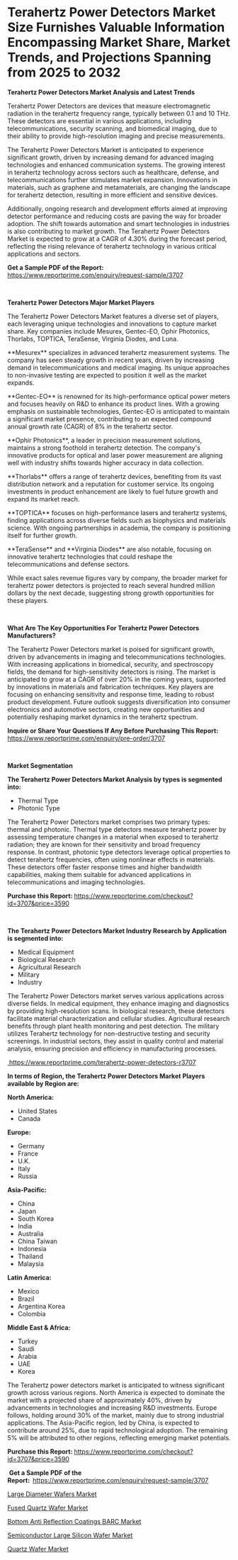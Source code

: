 <p><h1>Terahertz Power Detectors Market Size Furnishes Valuable Information Encompassing Market Share, Market Trends, and Projections Spanning from 2025 to 2032</h1></p><p><strong>Terahertz Power Detectors Market Analysis and Latest Trends</strong></p>
<p><p>Terahertz Power Detectors are devices that measure electromagnetic radiation in the terahertz frequency range, typically between 0.1 and 10 THz. These detectors are essential in various applications, including telecommunications, security scanning, and biomedical imaging, due to their ability to provide high-resolution imaging and precise measurements. </p><p>The Terahertz Power Detectors Market is anticipated to experience significant growth, driven by increasing demand for advanced imaging technologies and enhanced communication systems. The growing interest in terahertz technology across sectors such as healthcare, defense, and telecommunications further stimulates market expansion. Innovations in materials, such as graphene and metamaterials, are changing the landscape for terahertz detection, resulting in more efficient and sensitive devices.</p><p>Additionally, ongoing research and development efforts aimed at improving detector performance and reducing costs are paving the way for broader adoption. The shift towards automation and smart technologies in industries is also contributing to market growth. The Terahertz Power Detectors Market is expected to grow at a CAGR of 4.30% during the forecast period, reflecting the rising relevance of terahertz technology in various critical applications and sectors.</p></p>
<p><strong>Get a Sample PDF of the Report:&nbsp;</strong> <a href="https://www.reportprime.com/enquiry/request-sample/3707?utm_campaign=2113&utm_medium=2&utm_source=Github&utm_content=ia&utm_term=18032025&utm_id=terahertz-power-detectors">https://www.reportprime.com/enquiry/request-sample/3707</a></p>
<p>&nbsp;</p>
<p><strong>Terahertz Power Detectors Major Market Players</strong></p>
<p><p>The Terahertz Power Detectors Market features a diverse set of players, each leveraging unique technologies and innovations to capture market share. Key companies include Mesurex, Gentec-EO, Ophir Photonics, Thorlabs, TOPTICA, TeraSense, Virginia Diodes, and Luna.</p><p>**Mesurex** specializes in advanced terahertz measurement systems. The company has seen steady growth in recent years, driven by increasing demand in telecommunications and medical imaging. Its unique approaches to non-invasive testing are expected to position it well as the market expands.</p><p>**Gentec-EO** is renowned for its high-performance optical power meters and focuses heavily on R&D to enhance its product lines. With a growing emphasis on sustainable technologies, Gentec-EO is anticipated to maintain a significant market presence, contributing to an expected compound annual growth rate (CAGR) of 8% in the terahertz sector.</p><p>**Ophir Photonics**, a leader in precision measurement solutions, maintains a strong foothold in terahertz detection. The company's innovative products for optical and laser power measurement are aligning well with industry shifts towards higher accuracy in data collection. </p><p>**Thorlabs** offers a range of terahertz devices, benefiting from its vast distribution network and a reputation for customer service. Its ongoing investments in product enhancement are likely to fuel future growth and expand its market reach.</p><p>**TOPTICA** focuses on high-performance lasers and terahertz systems, finding applications across diverse fields such as biophysics and materials science. With ongoing partnerships in academia, the company is positioning itself for further growth.</p><p>**TeraSense** and **Virginia Diodes** are also notable, focusing on innovative terahertz technologies that could reshape the telecommunications and defense sectors. </p><p>While exact sales revenue figures vary by company, the broader market for terahertz power detectors is projected to reach several hundred million dollars by the next decade, suggesting strong growth opportunities for these players.</p></p>
<p>&nbsp;</p>
<p><strong>What Are The Key Opportunities For Terahertz Power Detectors Manufacturers?</strong></p>
<p><p>The Terahertz Power Detectors market is poised for significant growth, driven by advancements in imaging and telecommunications technologies. With increasing applications in biomedical, security, and spectroscopy fields, the demand for high-sensitivity detectors is rising. The market is anticipated to grow at a CAGR of over 20% in the coming years, supported by innovations in materials and fabrication techniques. Key players are focusing on enhancing sensitivity and response time, leading to robust product development. Future outlook suggests diversification into consumer electronics and automotive sectors, creating new opportunities and potentially reshaping market dynamics in the terahertz spectrum.</p></p>
<p><strong>Inquire or Share Your Questions If Any Before Purchasing This Report:</strong> <a href="https://www.reportprime.com/enquiry/pre-order/3707?utm_campaign=2113&utm_medium=2&utm_source=Github&utm_content=ia&utm_term=18032025&utm_id=terahertz-power-detectors">https://www.reportprime.com/enquiry/pre-order/3707</a></p>
<p>&nbsp;</p>
<p><strong>Market Segmentation</strong></p>
<p><strong>The Terahertz Power Detectors Market Analysis by types is segmented into:</strong></p>
<p><ul><li>Thermal Type</li><li>Photonic Type</li></ul></p>
<p><p>The Terahertz Power Detectors market comprises two primary types: thermal and photonic. Thermal type detectors measure terahertz power by assessing temperature changes in a material when exposed to terahertz radiation; they are known for their sensitivity and broad frequency response. In contrast, photonic type detectors leverage optical properties to detect terahertz frequencies, often using nonlinear effects in materials. These detectors offer faster response times and higher bandwidth capabilities, making them suitable for advanced applications in telecommunications and imaging technologies.</p></p>
<p><strong>Purchase this Report:&nbsp;</strong><a href="https://www.reportprime.com/checkout?id=3707&price=3590&utm_campaign=2113&utm_medium=2&utm_source=Github&utm_content=ia&utm_term=18032025&utm_id=terahertz-power-detectors">https://www.reportprime.com/checkout?id=3707&price=3590</a></p>
<p>&nbsp;</p>
<p><strong>The Terahertz Power Detectors Market Industry Research by Application is segmented into:</strong></p>
<p><ul><li>Medical Equipment</li><li>Biological Research</li><li>Agricultural Research</li><li>Military</li><li>Industry</li></ul></p>
<p><p>The Terahertz Power Detectors market serves various applications across diverse fields. In medical equipment, they enhance imaging and diagnostics by providing high-resolution scans. In biological research, these detectors facilitate material characterization and cellular studies. Agricultural research benefits through plant health monitoring and pest detection. The military utilizes Terahertz technology for non-destructive testing and security screenings. In industrial sectors, they assist in quality control and material analysis, ensuring precision and efficiency in manufacturing processes.</p></p>
<p><a href="https://www.reportprime.com/terahertz-power-detectors-r3707?utm_campaign=2113&utm_medium=2&utm_source=Github&utm_content=ia&utm_term=18032025&utm_id=terahertz-power-detectors">&nbsp;https://www.reportprime.com/terahertz-power-detectors-r3707</a></p>
<p><strong>In terms of Region, the Terahertz Power Detectors Market Players available by Region are:</strong></p>
<p>
    <p> <strong> North America: </strong>
        <ul>
            <li>United States</li>
            <li>Canada</li>
        </ul>
        </p> 
    <p> <strong> Europe: </strong>
        <ul>
            <li>Germany</li>
            <li>France</li>
            <li>U.K.</li>
            <li>Italy</li>
            <li>Russia</li>
        </ul>
        </p> 
    <p> <strong> Asia-Pacific: </strong>
        <ul>
            <li>China</li>
            <li>Japan</li>
            <li>South Korea</li>
            <li>India</li>
            <li>Australia</li>
            <li>China Taiwan</li>
            <li>Indonesia</li>
            <li>Thailand</li>
            <li>Malaysia</li>
        </ul>
        </p> 
    <p> <strong> Latin America: </strong>
        <ul>
            <li>Mexico</li>
            <li>Brazil</li>
            <li>Argentina Korea</li>
            <li>Colombia</li>
        </ul>
        </p> 
    <p> <strong> Middle East & Africa: </strong>
        <ul>
            <li>Turkey</li>
            <li>Saudi</li>
            <li>Arabia</li>
            <li>UAE</li>
            <li>Korea</li>
        </ul>
    </p>
    </p>
<p><p>The Terahertz power detectors market is anticipated to witness significant growth across various regions. North America is expected to dominate the market with a projected share of approximately 40%, driven by advancements in technologies and increasing R&D investments. Europe follows, holding around 30% of the market, mainly due to strong industrial applications. The Asia-Pacific region, led by China, is expected to contribute around 25%, due to rapid technological adoption. The remaining 5% will be attributed to other regions, reflecting emerging market potentials.</p></p>
<p><strong>Purchase this Report: </strong><a href="https://www.reportprime.com/checkout?id=3707&price=3590&utm_campaign=2113&utm_medium=2&utm_source=Github&utm_content=ia&utm_term=18032025&utm_id=terahertz-power-detectors">https://www.reportprime.com/checkout?id=3707&price=3590</a></p>
<p>&nbsp;<strong>Get a Sample PDF of the Report:&nbsp;&nbsp;</strong><a href="https://www.reportprime.com/enquiry/request-sample/3707?utm_campaign=2113&utm_medium=2&utm_source=Github&utm_content=ia&utm_term=18032025&utm_id=terahertz-power-detectors">https://www.reportprime.com/enquiry/request-sample/3707</a></p>
<p><strong></strong></p>
<p><p><a href="https://github.com/ssaradulai/Market-Research-Report-List-1/blob/main/large-diameter-wafers-market.md?utm_campaign=2113&utm_medium=2&utm_source=Github&utm_content=ia&utm_term=18032025&utm_id=terahertz-power-detectors">Large Diameter Wafers Market</a></p><p><a href="https://github.com/elroddrewspm/Market-Research-Report-List-1/blob/main/fused-quartz-wafer-market.md?utm_campaign=2113&utm_medium=2&utm_source=Github&utm_content=ia&utm_term=18032025&utm_id=terahertz-power-detectors">Fused Quartz Wafer Market</a></p><p><a href="https://github.com/dukerghostki/Market-Research-Report-List-1/blob/main/bottom-anti-reflection-coatings-barc-market.md?utm_campaign=2113&utm_medium=2&utm_source=Github&utm_content=ia&utm_term=18032025&utm_id=terahertz-power-detectors">Bottom Anti Reflection Coatings BARC Market</a></p><p><a href="https://github.com/keohannchavo/Market-Research-Report-List-1/blob/main/semiconductor-large-silicon-wafer-market.md?utm_campaign=2113&utm_medium=2&utm_source=Github&utm_content=ia&utm_term=18032025&utm_id=terahertz-power-detectors">Semiconductor Large Silicon Wafer Market</a></p><p><a href="https://github.com/helmeludu/Market-Research-Report-List-1/blob/main/quartz-wafer-market.md?utm_campaign=2113&utm_medium=2&utm_source=Github&utm_content=ia&utm_term=18032025&utm_id=terahertz-power-detectors">Quartz Wafer Market</a></p></p>